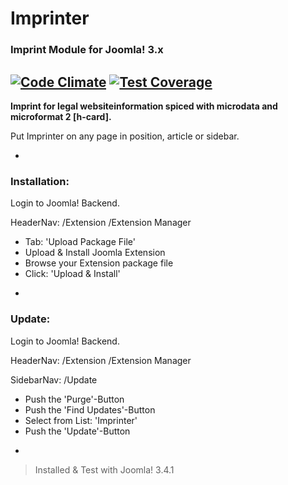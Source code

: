 # Imprinter
### Imprint Module for Joomla! 3.x

[![Code Climate](https://codeclimate.com/github/msritzenhoff/mod_imprinter/badges/gpa.svg)](https://codeclimate.com/github/msritzenhoff/mod_imprinter) [![Test Coverage](https://codeclimate.com/github/msritzenhoff/mod_imprinter/badges/coverage.svg)](https://codeclimate.com/github/msritzenhoff/mod_imprinter)
-
**Imprint for legal websiteinformation spiced with microdata and microformat 2 [h-card].**

Put Imprinter on any page in position, article or sidebar.

-

### Installation:
Login to Joomla! Backend.

HeaderNav: /Extension /Extension Manager

+ Tab: 'Upload Package File'
+ Upload & Install Joomla Extension
+ Browse your Extension package file
+ Click: 'Upload & Install'

-

### Update:
Login to Joomla! Backend.

HeaderNav: /Extension /Extension Manager

SidebarNav: /Update

+ Push the 'Purge'-Button
+ Push the 'Find Updates'-Button
+ Select from List: 'Imprinter'
+ Push the 'Update'-Button

-

> Installed & Test with Joomla! 3.4.1
